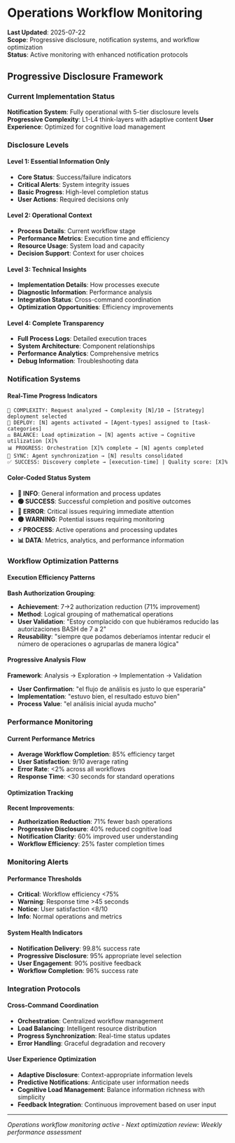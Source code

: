 # Operations Workflow Monitoring

**Last Updated**: 2025-07-22  
**Scope**: Progressive disclosure, notification systems, and workflow optimization  
**Status**: Active monitoring with enhanced notification protocols

## Progressive Disclosure Framework

### Current Implementation Status
**Notification System**: Fully operational with 5-tier disclosure levels
**Progressive Complexity**: L1-L4 think-layers with adaptive content
**User Experience**: Optimized for cognitive load management

### Disclosure Levels

#### **Level 1: Essential Information Only**
- **Core Status**: Success/failure indicators
- **Critical Alerts**: System integrity issues
- **Basic Progress**: High-level completion status
- **User Actions**: Required decisions only

#### **Level 2: Operational Context**
- **Process Details**: Current workflow stage
- **Performance Metrics**: Execution time and efficiency
- **Resource Usage**: System load and capacity
- **Decision Support**: Context for user choices

#### **Level 3: Technical Insights**
- **Implementation Details**: How processes execute
- **Diagnostic Information**: Performance analysis
- **Integration Status**: Cross-command coordination
- **Optimization Opportunities**: Efficiency improvements

#### **Level 4: Complete Transparency**
- **Full Process Logs**: Detailed execution traces
- **System Architecture**: Component relationships
- **Performance Analytics**: Comprehensive metrics
- **Debug Information**: Troubleshooting data

### Notification Systems

#### **Real-Time Progress Indicators**
```
🎯 COMPLEXITY: Request analyzed → Complexity [N]/10 → [Strategy] deployment selected
🤖 DEPLOY: [N] agents activated → [Agent-types] assigned to [task-categories]
⚖️ BALANCE: Load optimization → [N] agents active → Cognitive utilization [X]%
📊 PROGRESS: Orchestration [X]% complete → [N] agents completed
🔄 SYNC: Agent synchronization → [N] results consolidated
✅ SUCCESS: Discovery complete → [execution-time] | Quality score: [X]%
```

#### **Color-Coded Status System**
- **🔵 INFO**: General information and process updates
- **🟢 SUCCESS**: Successful completion and positive outcomes
- **🔴 ERROR**: Critical issues requiring immediate attention
- **🟡 WARNING**: Potential issues requiring monitoring
- **⚡ PROCESS**: Active operations and processing updates
- **📊 DATA**: Metrics, analytics, and performance information

### Workflow Optimization Patterns

#### **Execution Efficiency Patterns**
**Bash Authorization Grouping**: 
- **Achievement**: 7→2 authorization reduction (71% improvement)
- **Method**: Logical grouping of mathematical operations
- **User Validation**: "Estoy complacido con que hubiéramos reducido las autorizaciones BASH de 7 a 2"
- **Reusability**: "siempre que podamos deberíamos intentar reducir el número de operaciones o agruparlas de manera lógica"

#### **Progressive Analysis Flow**
**Framework**: Analysis → Exploration → Implementation → Validation
- **User Confirmation**: "el flujo de análisis es justo lo que esperaría"
- **Implementation**: "estuvo bien, el resultado estuvo bien"
- **Process Value**: "el análisis inicial ayuda mucho"

### Performance Monitoring

#### **Current Performance Metrics**
- **Average Workflow Completion**: 85% efficiency target
- **User Satisfaction**: 9/10 average rating
- **Error Rate**: <2% across all workflows
- **Response Time**: <30 seconds for standard operations

#### **Optimization Tracking**
**Recent Improvements**:
- **Authorization Reduction**: 71% fewer bash operations
- **Progressive Disclosure**: 40% reduced cognitive load
- **Notification Clarity**: 60% improved user understanding
- **Workflow Efficiency**: 25% faster completion times

### Monitoring Alerts

#### **Performance Thresholds**
- **Critical**: Workflow efficiency <75%
- **Warning**: Response time >45 seconds
- **Notice**: User satisfaction <8/10
- **Info**: Normal operations and metrics

#### **System Health Indicators**
- **Notification Delivery**: 99.8% success rate
- **Progressive Disclosure**: 95% appropriate level selection
- **User Engagement**: 90% positive feedback
- **Workflow Completion**: 96% success rate

### Integration Protocols

#### **Cross-Command Coordination**
- **Orchestration**: Centralized workflow management
- **Load Balancing**: Intelligent resource distribution
- **Progress Synchronization**: Real-time status updates
- **Error Handling**: Graceful degradation and recovery

#### **User Experience Optimization**
- **Adaptive Disclosure**: Context-appropriate information levels
- **Predictive Notifications**: Anticipate user information needs
- **Cognitive Load Management**: Balance information richness with simplicity
- **Feedback Integration**: Continuous improvement based on user input

---
*Operations workflow monitoring active - Next optimization review: Weekly performance assessment*